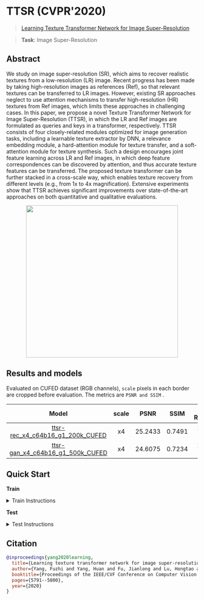 # TTSR (CVPR'2020)

> [Learning Texture Transformer Network for Image Super-Resolution](https://arxiv.org/abs/2006.04139)

> **Task**: Image Super-Resolution

<!-- [ALGORITHM] -->

## Abstract

<!-- [ABSTRACT] -->

We study on image super-resolution (SR), which aims to recover realistic textures from a low-resolution (LR) image. Recent progress has been made by taking high-resolution images as references (Ref), so that relevant textures can be transferred to LR images. However, existing SR approaches neglect to use attention mechanisms to transfer high-resolution (HR) textures from Ref images, which limits these approaches in challenging cases. In this paper, we propose a novel Texture Transformer Network for Image Super-Resolution (TTSR), in which the LR and Ref images are formulated as queries and keys in a transformer, respectively. TTSR consists of four closely-related modules optimized for image generation tasks, including a learnable texture extractor by DNN, a relevance embedding module, a hard-attention module for texture transfer, and a soft-attention module for texture synthesis. Such a design encourages joint feature learning across LR and Ref images, in which deep feature correspondences can be discovered by attention, and thus accurate texture features can be transferred. The proposed texture transformer can be further stacked in a cross-scale way, which enables texture recovery from different levels (e.g., from 1x to 4x magnification). Extensive experiments show that TTSR achieves significant improvements over state-of-the-art approaches on both quantitative and qualitative evaluations.

<!-- [IMAGE] -->

<div align=center >
 <img src="https://user-images.githubusercontent.com/7676947/144035689-e5afa799-f469-40a0-aa94-0b84a46726a1.png" width="400"/>
</div >

## Results and models

Evaluated on CUFED dataset (RGB channels), `scale` pixels in each border are cropped before evaluation.
The metrics are `PSNR and SSIM` .

|                                   Model                                    | scale |  PSNR   |  SSIM  | Training Resources |                                          Download                                          |
| :------------------------------------------------------------------------: | :---: | :-----: | :----: | :----------------: | :----------------------------------------------------------------------------------------: |
| [ttsr-rec_x4_c64b16_g1_200k_CUFED](./ttsr-rec_x4c64b16_1xb9-200k_CUFED.py) |  x4   | 25.2433 | 0.7491 |    1 (TITAN Xp)    | [model](https://download.openmmlab.com/mmediting/restorers/ttsr/ttsr-rec_x4_c64b16_g1_200k_CUFED_20210525-b0dba584.pth) \| [log](https://download.openmmlab.com/mmediting/restorers/ttsr/ttsr-rec_x4_c64b16_g1_200k_CUFED_20210525-b0dba584.log.json) |
| [ttsr-gan_x4_c64b16_g1_500k_CUFED](./ttsr-gan_x4c64b16_1xb9-500k_CUFED.py) |  x4   | 24.6075 | 0.7234 |    1 (TITAN Xp)    | [model](https://download.openmmlab.com/mmediting/restorers/ttsr/ttsr-gan_x4_c64b16_g1_500k_CUFED_20210626-2ab28ca0.pth) \| [log](https://download.openmmlab.com/mmediting/restorers/ttsr/ttsr-gan_x4_c64b16_g1_500k_CUFED_20210626-2ab28ca0.log.json) |

## Quick Start

**Train**

<details>
<summary>Train Instructions</summary>

You can use the following commands to train a model with cpu or single/multiple GPUs.

```shell
# cpu train
CUDA_VISIBLE_DEVICES=-1 python tools/train.py configs/ttsr/ttsr-gan_x4c64b16_1xb9-500k_CUFED.py

# single-gpu train
python tools/train.py configs/ttsr/ttsr-gan_x4c64b16_1xb9-500k_CUFED.py

# multi-gpu train
./tools/dist_train.sh configs/ttsr/ttsr-gan_x4c64b16_1xb9-500k_CUFED.py 8
```

For more details, you can refer to **Train a model** part in [train_test.md](/docs/en/user_guides/train_test.md#Train-a-model-in-MMEditing).

</details>

**Test**

<details>
<summary>Test Instructions</summary>

You can use the following commands to test a model with cpu or single/multiple GPUs.

```shell
# cpu test
CUDA_VISIBLE_DEVICES=-1 python tools/test.py configs/ttsr/ttsr-gan_x4c64b16_1xb9-500k_CUFED.py https://download.openmmlab.com/mmediting/restorers/ttsr/ttsr-gan_x4_c64b16_g1_500k_CUFED_20210626-2ab28ca0.pth

# single-gpu test
python tools/test.py configs/ttsr/ttsr-gan_x4c64b16_1xb9-500k_CUFED.py https://download.openmmlab.com/mmediting/restorers/ttsr/ttsr-gan_x4_c64b16_g1_500k_CUFED_20210626-2ab28ca0.pth

# multi-gpu test
./tools/dist_test.sh configs/ttsr/ttsr-gan_x4c64b16_1xb9-500k_CUFED.py https://download.openmmlab.com/mmediting/restorers/ttsr/ttsr-gan_x4_c64b16_g1_500k_CUFED_20210626-2ab28ca0.pth 8
```

For more details, you can refer to **Test a pre-trained model** part in [train_test.md](/docs/en/user_guides/train_test.md#Test-a-pre-trained-model-in-MMEditing).

</details>

## Citation

```bibtex
@inproceedings{yang2020learning,
  title={Learning texture transformer network for image super-resolution},
  author={Yang, Fuzhi and Yang, Huan and Fu, Jianlong and Lu, Hongtao and Guo, Baining},
  booktitle={Proceedings of the IEEE/CVF Conference on Computer Vision and Pattern Recognition},
  pages={5791--5800},
  year={2020}
}
```
